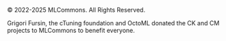 © 2022-2025 MLCommons. All Rights Reserved.

Grigori Fursin, the cTuning foundation and OctoML donated the CK and CM projects to MLCommons to benefit everyone.
